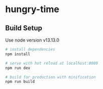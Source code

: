 # hungry-time

> 

## Build Setup

Use node version v13.13.0

``` bash
# install dependencies
npm install

# serve with hot reload at localhost:8080
npm run dev

# build for production with minification
npm run build
```
